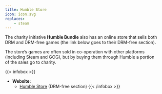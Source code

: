 ```yaml
---
title: Humble Store
icon: icon.svg
replaces:
    - steam
---
```


The charity initiative **Humble Bundle** also has an online store that sells both DRM and DRM-free games (the link below goes to their DRM-free section).

The store’s games are often sold in co-operation with other platforms (including Steam and GOG), but by buying them through Humble a portion of the sales go to charity.

{{< infobox >}}
- **Website:** 
    - [Humble Store](https://www.humblebundle.com/store/search?sort=bestselling&drm=download) (DRM-free section)
{{< /infobox >}}